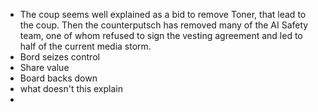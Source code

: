 - The coup seems well explained as a bid to remove Toner, that lead to the coup. Then the counterputsch has removed many of the AI Safety team, one of whom refused to sign the vesting agreement and led to half of the current media storm.
- Bord seizes control
- Share value
- Board backs down
- what doesn't this explain
-
